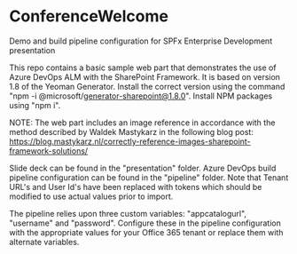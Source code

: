 # ConferenceWelcome
Demo and build pipeline configuration for SPFx Enterprise Development presentation

This repo contains a basic sample web part that demonstrates the use of Azure DevOps ALM with the SharePoint Framework. It is based on version 1.8 of the Yeoman Generator. Install the correct version using the command "npm -i @microsoft/generator-sharepoint@1.8.0". Install NPM packages using "npm i". 

NOTE: The web part includes an image reference in accordance with the method described by Waldek Mastykarz in the following blog post: https://blog.mastykarz.nl/correctly-reference-images-sharepoint-framework-solutions/

Slide deck can be found in the "presentation" folder. Azure DevOps build pipeline configuration can be found in the "pipeline" folder. Note that Tenant URL's and User Id's have been replaced with tokens which should be modified to use actual values prior to import.

The pipeline relies upon three custom variables: "appcatalogurl", "username" and "password". Configure these in the pipeline configuration with the appropriate values for your Office 365 tenant or replace them with alternate variables.



